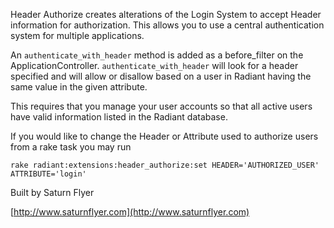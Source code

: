Header Authorize creates alterations of the Login System to accept Header information for authorization. This allows you to use a central authentication system for multiple applications.

An `authenticate_with_header` method is added as a before_filter on the ApplicationController. `authenticate_with_header` will look for a header specified and will allow or disallow based on a user in Radiant having the same value in the given attribute.

This requires that you manage your user accounts so that all active users have valid information listed in the Radiant database.

If you would like to change the Header or Attribute used to authorize users from a rake task you may run

	rake radiant:extensions:header_authorize:set HEADER='AUTHORIZED_USER' ATTRIBUTE='login'

Built by Saturn Flyer 

[http://www.saturnflyer.com](http://www.saturnflyer.com)